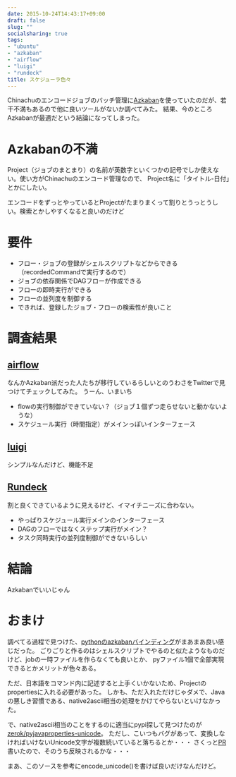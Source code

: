 ```yaml
---
date: 2015-10-24T14:43:17+09:00
draft: false
slug: ""
socialsharing: true
tags:
- "ubuntu"
- "azkaban"
- "airflow"
- "luigi"
- "rundeck"
title: スケジューラ色々
---
```

Chinachuのエンコードジョブのバッチ管理に[Azkaban](https://azkaban.github.io/)を使っていたのだが、若干不満もあるので他に良いツールがないか調べてみた。
結果、今のところAzkabanが最適だという結論になってしまった。
<!--more-->

# Azkabanの不満

Project（ジョブのまとまり）の名前が英数字といくつかの記号でしか使えない。使い方がChinachuのエンコード管理なので、
Project名に「タイトル-日付」とかにしたい。

エンコードをずっとやっているとProjectがたまりまくって割りとうっとうしい。検索とかしやすくなると良いのだけど

# 要件

* フロー・ジョブの登録がシェルスクリプトなどからできる（recordedCommandで実行するので）
* ジョブの依存関係でDAGフローが作成できる
* フローの即時実行ができる
* フローの並列度を制御する
* できれば、登録したジョブ・フローの検索性が良いこと


# 調査結果

## [airflow](https://github.com/airbnb/airflow)

なんかAzkaban派だった人たちが移行しているらしいとのうわさをTwitterで見つけてチェックしてみた。
うーん、いまいち

* flowの実行制御ができていない？（ジョブ１個ずつ走らせないと動かないような）
* スケジュール実行（時間指定）がメインっぽいインターフェース

## [luigi](https://github.com/spotify/luigi)

シンプルなんだけど、機能不足

## [Rundeck](http://rundeck.org/)

割と良くできているように見えるけど、イマイチニーズに合わない。

* やっぱりスケジュール実行メインのインターフェース
* DAGのフローではなくステップ実行がメイン？
* タスク同時実行の並列度制御ができないらしい

# 結論

Azkabanでいいじゃん

# おまけ

調べてる過程で見つけた、[pythonのazkabanバインディング](https://pypi.python.org/pypi/azkaban)がまあまあ良い感じだった。
ごりごりと作るのはシェルスクリプトでやるのと似たようなものだけど、jobの一時ファイルを作らなくても良いとか、
pyファイル1個で全部実現できるとかメリットが色々ある。

ただ、日本語をコマンド内に記述すると上手くいかないため、Projectのpropertiesに入れる必要があった。
しかも、ただ入れただけじゃダメで、Javaの悪しき習慣である、native2ascii相当の処理をかけてやらないといけなかった。

で、native2ascii相当のことをするのに適当にpypi探して見つけたのが[zerok/pyjavaproperties-unicode](https://github.com/zerok/pyjavaproperties-unicode)。
ただし、こいつもバグがあって、変換しなければいけないUnicode文字が複数続いていると落ちるとか・・・
さくっと[PR](https://github.com/zerok/pyjavaproperties-unicode/pull/2)書いたので、そのうち反映されるかな・・・

まあ、このソースを参考にencode_unicode()を書けば良いだけなんだけど。




